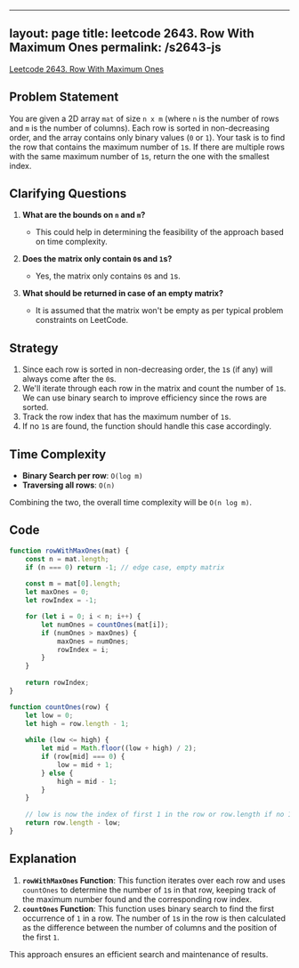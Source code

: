 
---
layout: page
title: leetcode 2643. Row With Maximum Ones
permalink: /s2643-js
---
[Leetcode 2643. Row With Maximum Ones](https://algoadvance.github.io/algoadvance/l2643)
## Problem Statement
You are given a 2D array `mat` of size `n x m` (where `n` is the number of rows and `m` is the number of columns). Each row is sorted in non-decreasing order, and the array contains only binary values (`0` or `1`). Your task is to find the row that contains the maximum number of `1`s. If there are multiple rows with the same maximum number of `1`s, return the one with the smallest index.

## Clarifying Questions
1. **What are the bounds on `n` and `m`?**
   - This could help in determining the feasibility of the approach based on time complexity.

2. **Does the matrix only contain `0`s and `1`s?**
   - Yes, the matrix only contains `0`s and `1`s.

3. **What should be returned in case of an empty matrix?**
   - It is assumed that the matrix won't be empty as per typical problem constraints on LeetCode.

## Strategy
1. Since each row is sorted in non-decreasing order, the `1`s (if any) will always come after the `0`s.
2. We'll iterate through each row in the matrix and count the number of `1`s. We can use binary search to improve efficiency since the rows are sorted.
3. Track the row index that has the maximum number of `1`s.
4. If no `1`s are found, the function should handle this case accordingly.

## Time Complexity
- **Binary Search per row**: `O(log m)`
- **Traversing all rows**: `O(n)`
    
Combining the two, the overall time complexity will be `O(n log m)`.

## Code

```javascript
function rowWithMaxOnes(mat) {
    const n = mat.length;
    if (n === 0) return -1; // edge case, empty matrix
    
    const m = mat[0].length;
    let maxOnes = 0;
    let rowIndex = -1;

    for (let i = 0; i < n; i++) {
        let numOnes = countOnes(mat[i]);
        if (numOnes > maxOnes) {
            maxOnes = numOnes;
            rowIndex = i;
        }
    }
    
    return rowIndex;
}

function countOnes(row) {
    let low = 0;
    let high = row.length - 1;
    
    while (low <= high) {
        let mid = Math.floor((low + high) / 2);
        if (row[mid] === 0) {
            low = mid + 1;
        } else {
            high = mid - 1;
        }
    }
    
    // low is now the index of first 1 in the row or row.length if no 1 is present
    return row.length - low;
}
```

## Explanation
1. **`rowWithMaxOnes` Function**: This function iterates over each row and uses `countOnes` to determine the number of `1`s in that row, keeping track of the maximum number found and the corresponding row index.
2. **`countOnes` Function**: This function uses binary search to find the first occurrence of `1` in a row. The number of `1`s in the row is then calculated as the difference between the number of columns and the position of the first `1`.

This approach ensures an efficient search and maintenance of results.